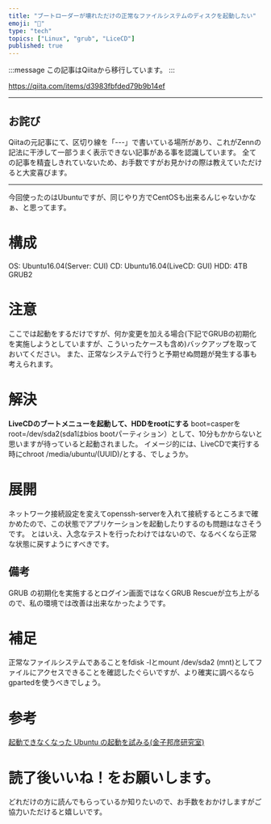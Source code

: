 ```yaml
---
title: "ブートローダーが壊れただけの正常なファイルシステムのディスクを起動したい"
emoji: "📝"
type: "tech"
topics: ["Linux", "grub", "LiceCD"]
published: true
---
```


:::message
この記事はQiitaから移行しています。
:::

https://qiita.com/items/d3983fbfded79b9b14ef

-----

## お詫び
Qiitaの元記事にて、区切り線を「---」で書いている場所があり、これがZennの記法に干渉して一部うまく表示できない記事がある事を認識しています。
全ての記事を精査しきれていないため、お手数ですがお見かけの際は教えていただけると大変喜びます。

-----

今回使ったのはUbuntuですが、同じやり方でCentOSも出来るんじゃないかなぁ、と思ってます。

# 構成
OS: Ubuntu16.04(Server: CUI)
CD: Ubuntu16.04(LiveCD: GUI)
HDD: 4TB
GRUB2

# 注意
ここでは起動をするだけですが、何か変更を加える場合(下記でGRUBの初期化を実施しようとしていますが、こういったケースも含め)バックアップを取っておいてください。
また、正常なシステムで行うと予期せぬ問題が発生する事も考えられます。

# 解決
**LiveCDのブートメニューを起動して、HDDをrootにする**
boot=casperをroot=/dev/sda2(sda1はbios bootパーティション）として、10分もかからないと思いますが待っていると起動されました。
イメージ的には、LiveCDで実行する時にchroot /media/ubuntu/(UUID)/とする、でしょうか。

# 展開
ネットワーク接続設定を変えてopenssh-serverを入れて接続するところまで確かめたので、この状態でアプリケーションを起動したりするのも問題はなさそうです。
とはいえ、入念なテストを行ったわけではないので、なるべくなら正常な状態に戻すようにすべきです。

## 備考
GRUB の初期化を実施するとログイン画面ではなくGRUB Rescueが立ち上がるので、私の環境では改善は出来なかったようです。

# 補足
正常なファイルシステムであることをfdisk -lとmount /dev/sda2 (mnt)としてファイルにアクセスできることを確認したぐらいですが、より確実に調べるならgpartedを使うべきでしょう。

# 参考
<a href="https://www.kunihikokaneko.com/free/linuxtoolchain/grubinstall.html">起動できなくなった Ubuntu の起動を試みる(金子邦彦研究室)</a>

# 読了後いいね！をお願いします。
どれだけの方に読んでもらっているか知りたいので、お手数をおかけしますがご協力いただけると嬉しいです。

